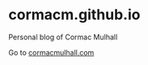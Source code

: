 # cormacm.github.io
Personal blog of Cormac Mulhall

Go to [cormacmulhall.com](http://cormacmulhall.com)
